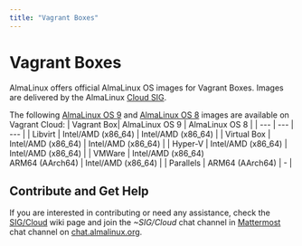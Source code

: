 ```yaml
---
title: "Vagrant Boxes"
---
```


# Vagrant Boxes

AlmaLinux offers official AlmaLinux OS images for Vagrant Boxes. Images are delivered by the AlmaLinux [Cloud SIG](https://wiki.almalinux.org/sigs/Cloud.html).

The following [AlmaLinux OS 9](https://app.vagrantup.com/almalinux/boxes/9) and [AlmaLinux OS 8](https://app.vagrantup.com/almalinux/boxes/8) images are available on Vagrant Cloud:
| Vagrant Box| AlmaLinux OS 9 | AlmaLinux OS 8 |
| --- | --- | --- |
| Libvirt | Intel/AMD (x86_64) | Intel/AMD (x86_64) |
| Virtual Box | Intel/AMD (x86_64) | Intel/AMD (x86_64) |
| Hyper-V | Intel/AMD (x86_64) | Intel/AMD (x86_64) |
| VMWare | Intel/AMD (x86_64)<br>ARM64 (AArch64) | Intel/AMD (x86_64) |
| Parallels | ARM64 (AArch64) | - |

## Contribute and Get Help

If you are interested in contributing or need any assistance, check the [SIG/Cloud](/sigs/Cloud) wiki page and join the _~SIG/Cloud_ chat channel in [Mattermost](https://chat.almalinux.org/almalinux/channels/sigcloud) chat channel on [chat.almalinux.org](https://chat.almalinux.org).
